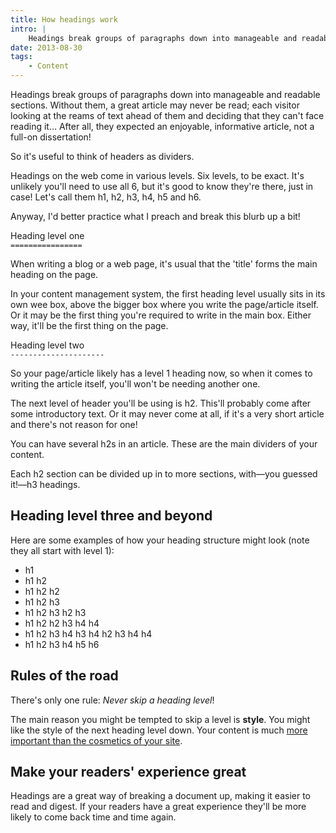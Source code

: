 ```yaml
---
title: How headings work
intro: |
    Headings break groups of paragraphs down into manageable and readable sections, which makes them easy to read. But are you using them correctly?
date: 2013-08-30
tags:
    - Content
---
```


Headings break groups of paragraphs down into manageable and readable sections. Without them, a great article may never be read; each visitor looking at the reams of text ahead of them and deciding that they can't face reading it… After all, they expected an enjoyable, informative article, not a full-on dissertation!

So it's useful to think of headers as dividers.

Headings on the web come in various levels. Six levels, to be exact. It's unlikely you'll need to use all 6, but it's good to know they're there, just in case! Let's call them h1, h2, h3, h4, h5 and h6.

Anyway, I'd better practice what I preach and break this blurb up a bit!

Heading level one<br />
`================`

When writing a blog or a web page, it's usual that the 'title' forms the main heading on the page.

In your content management system, the first heading level usually sits in its own wee box, above the bigger box where you write the page/article itself. Or it may be the first thing you're required to write in the main box. Either way, it'll be the first thing on the page.

Heading level two<br />
`---------------------`

So your page/article likely has a level 1 heading now, so when it comes to writing the article itself, you'll won't be needing another one.

The next level of header you'll be using is h2. This'll probably come after some introductory text. Or it may never come at all, if it's a very short article and there's not reason for one!

You can have several h2s in an article. These are the main dividers of your content.

Each h2 section can be divided up in to more sections, with—you guessed it!—h3 headings.

## Heading level three and beyond

Here are some examples of how your heading structure might look (note they all start with level 1):

* h1
* h1 h2
* h1 h2 h2
* h1 h2 h3
* h1 h2 h3 h2 h3
* h1 h2 h2 h3 h4 h4
* h1 h2 h3 h4 h3 h4 h2 h3 h4 h4
* h1 h2 h3 h4 h5 h6


## Rules of the road

There's only one rule: _Never skip a heading level_!

The main reason you might be tempted to skip a level is **style**. You might like the style of the next heading level down. Your content is much [more important than the cosmetics of your site](/blog/what-you-see-isnt-what-you-get).


## Make your readers' experience great

Headings are a great way of breaking a document up, making it easier to read and digest. If your readers have a great experience they'll be more likely to come back time and time again.
